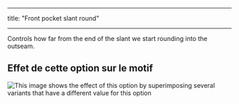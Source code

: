 - - -
title: "Front pocket slant round"
- - -

Controls how far from the end of the slant we start rounding into the outseam.

## Effet de cette option sur le motif

![This image shows the effect of this option by superimposing several variants that have a different value for this option](charlie_frontpocketslantround_sample.svg "Effect of this option on the pattern")
